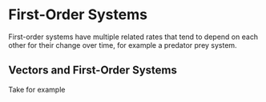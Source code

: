 # First-Order Systems

First-order systems have multiple related rates that tend to depend on each other for their change over time, for example a predator prey system.

## Vectors and First-Order Systems

Take for example